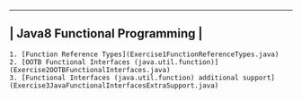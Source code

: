  ------------------------------ 
| Java8 Functional Programming |
 ------------------------------ 
	1. [Function Reference Types](Exercise1FunctionReferenceTypes.java)
	2. [OOTB Functional Interfaces (java.util.function)](Exercise2OOTBFunctionalInterfaces.java)
	3. [Functional Interfaces (java.util.function) additional support](Exercise3JavaFunctionalInterfacesExtraSupport.java)
